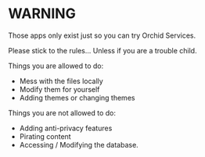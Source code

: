 # WARNING
Those apps only exist just so you can try Orchid Services.

Please stick to the rules... Unless if you are a trouble child.

Things you are allowed to do:
- Mess with the files locally
- Modify them for yourself
- Adding themes or changing themes

Things you are not allowed to do:
- Adding anti-privacy features
- Pirating content
- Accessing / Modifying the database.
